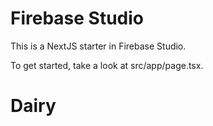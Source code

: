 # Firebase Studio

This is a NextJS starter in Firebase Studio.

To get started, take a look at src/app/page.tsx.
# Dairy
